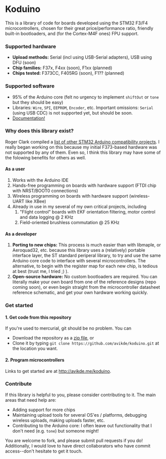 Koduino
=======

This is a library of code for boards developed using the STM32 F3/F4 microcontrollers, chosen for their great price/performance ratio, friendly built-in bootloaders, and (for the Cortex-M4F ones) FPU support.

### Supported hardware

* **Upload methods:** Serial (incl using USB-Serial adapters), USB using DFU (soon)
* **Chip families:** F37x, F4xx (soon), F1xx (planned)
* **Chips tested:** F373CC, F405RG (soon), F1?? (planned)

### Supported software

* 95% of the Arduino core (felt no urgency to implement `shiftOut` or `tone` but they should be easy)
* Libraries: `Wire`, `SPI`, `EEPROM`, `Encoder`, etc. Important omissions: `Serial` (using USB CDC) is not supported yet, but should be soon.
* [Documentation!](http://avikde.me/koduino/html/)

### Why does this library exist?

Roger Clark compiled a [list of other STM32 Arduino compatibility projects](https://github.com/rogerclarkmelbourne/Arduino_STM32/wiki/Other-STM32-Arduino-projects). I really began working on this because my initial F373-based hardware was not supported by any of them. Even so, I think this library may have some of the folowing benefits for others as well.

#### As a user

1. Works with the Arduino IDE
1. Hands-free programming on boards with hardware support (FTDI chip with NRST/BOOT0 connections)
1. Wireless programming on boards with hardware support (wireless-UART like XBee)
1. Already in use in my several of my own critical projects, including
    1. "Flight control" boards with EKF orientation filtering, motor control and data logging @ 2 KHz
    1. Field-oriented brushless commutation @ 25 KHz

#### As a developer

1. **Porting to new chips:** This process is much easier than with libmaple, or Aeroquad32, etc. because this library uses a (relatively) portable interface layer, the ST standard periperal library, to try and use the same Arduino core code to interface with several microcontrollers. The alternative, to begin with the register map for each new chip, is tedious at best (trust me, I tried ;) ).
1. **Open-source hardware:** No custom bootloaders are required. You can literally make your own board from one of the reference designs (repo coming soon), or even begin straight from the microcontroller datasheet reference schematic, and get your own hardware working quickly.

### Get started

#### 1. Get code from this repository

If you're used to mercurial, git should be no problem. You can

* Download the repository as a [zip file](https://github.com/avikde/koduino/archive/master.zip), or
* Clone it by typing `git clone https://github.com/avikde/koduino.git` at the location you want.

#### 2. Program microcontrollers

Links to get started are at http://avikde.me/koduino.

### Contribute

If this library is helpful to you, please consider contributing to it. The main areas that need help are:

* Adding support for more chips
* Maintaining upload tools for several OS'es / platforms, debugging wireless uploads, making uploads faster, etc.
* Contributing to the Arduino core: I often leave out functionality that I don't need (e.g. `tone`) but someone might!

You are welcome to fork, and please submit pull requests if you do! Additionally, I would love to have direct collaborators who have commit access--don't hesitate to get it touch.
